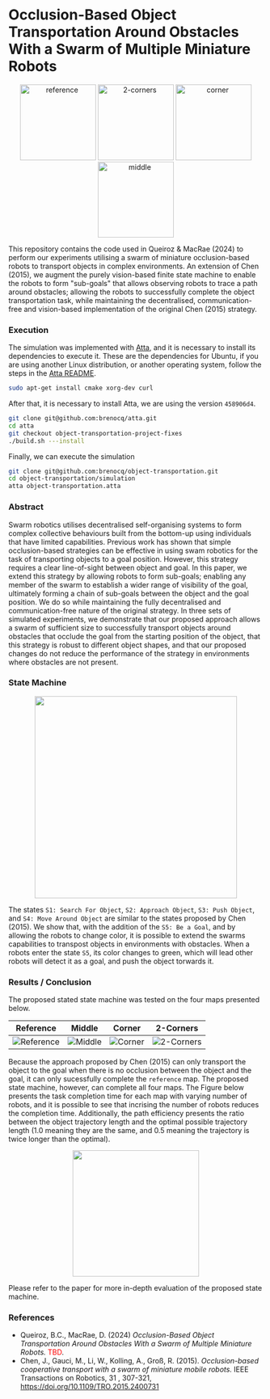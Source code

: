 # Occlusion-Based Object Transportation Around Obstacles With a Swarm of Multiple Miniature Robots
<p align="center">
    <img src="https://github.com/brenocq/object-transportation/assets/17342434/4cbb3ed4-8312-40ad-bd78-a8689183c28c" alt="reference" height="150"/>
    <img src="https://github.com/brenocq/object-transportation/assets/17342434/666ced7e-674a-41ea-b504-932712852404" alt="2-corners" height="150"/>
    <img src="https://github.com/brenocq/object-transportation/assets/17342434/ef436352-b0ef-49ca-817f-83aa66fb96ba" alt="corner" height="150"/>
    <img src="https://github.com/brenocq/object-transportation/assets/17342434/0e251481-4094-42f1-a914-2df768f6217b" alt="middle" height="150"/>
</p>

This repository contains the code used in Queiroz & MacRae (2024) to perform our experiments utilising a swarm of miniature occlusion-based robots to transport objects in complex environments. An extension of Chen (2015), we augment the purely vision-based finite state machine to enable the robots to form "sub-goals" that allows observing robots to trace a path around obstacles; allowing the robots to successfully complete the object transportation task, while maintaining the decentralised, communication-free and vision-based implementation of the original Chen (2015) strategy.

### Execution
The simulation was implemented with [Atta](https://github.com/brenocq/atta), and it is necessary to install its dependencies to execute it. These are the dependencies for Ubuntu, if you are using another Linux distribution, or another operating system, follow the steps in the [Atta README](https://github.com/brenocq/atta).

```bash
sudo apt-get install cmake xorg-dev curl
```

After that, it is necessary to install Atta, we are using the version `458906d4`.
```bash
git clone git@github.com:brenocq/atta.git
cd atta
git checkout object-transportation-project-fixes
./build.sh ---install
```

Finally, we can execute the simulation
```bash
git clone git@github.com:brenocq/object-transportation.git
cd object-transportation/simulation
atta object-transportation.atta
```

### Abstract
Swarm robotics utilises decentralised self-organising systems to form complex collective behaviours built from the bottom-up using individuals that have limited capabilities. Previous work has shown that simple occlusion-based strategies can be effective in using swam robotics for the task of transporting objects to a goal position. However, this strategy requires a clear line-of-sight between object and goal. In this paper, we extend this strategy by allowing robots to form sub-goals; enabling any member of the swarm to establish a wider range of visibility of the goal, ultimately forming a chain of sub-goals between the object and the goal position. We do so while maintaining the fully decentralised and communication-free nature of the original strategy. In three sets of simulated experiments, we demonstrate that our proposed approach allows a swarm of sufficient size to successfully transport objects around obstacles that occlude the goal from the starting position of the object, that this strategy is robust to different object shapes, and that our proposed changes do not reduce the performance of the strategy in environments where obstacles are not present.


### State Machine
<p align="center">
    <img src="https://github.com/brenocq/object-transportation/assets/17342434/5564f711-1fe5-4f17-8aae-505be9bc703e" height="400"/>
</p>

The states `S1: Search For Object`, `S2: Approach Object`, `S3: Push Object`, and `S4: Move Around Object` are similar to the states proposed by Chen (2015). We show that, with the addition of the `S5: Be a Goal`, and by allowing the robots to change color, it is possible to extend the swarms capabilities to transpost objects in environments with obstacles. When a robots enter the state `S5`, its color changes to green, which will lead other robots will detect it as a goal, and push the object torwards it.

### Results / Conclusion
The proposed stated state machine was tested on the four maps presented below.

| Reference | Middle | Corner | 2-Corners |
|-----------|--------|--------|-----------|
| ![Reference](https://github.com/brenocq/object-transportation/assets/17342434/b2b7a269-d5da-4f09-b5f4-5eead43f9d50) | ![Middle](https://github.com/brenocq/object-transportation/assets/17342434/ca71da3a-206c-432d-b932-8407d02d0b0c) | ![Corner](https://github.com/brenocq/object-transportation/assets/17342434/10f7087a-0ce8-4872-a604-6d47d6abea8c) | ![2-Corners](https://github.com/brenocq/object-transportation/assets/17342434/0a641696-6ad6-4a7e-afa4-1bcda4493c06) |

Because the approach proposed by Chen (2015) can only transport the object to the goal when there is no occlusion between the object and the goal, it can only sucessfully complete the `reference` map. The proposed state machine, however, can complete all four maps. The Figure below presents the task completion time for each map with varying number of robots, and it is possible to see that incrising the number of robots reduces the completion time. Additionally, the path efficiency presents the ratio between the object trajectory length and the optimal possible trajectory length (1.0 meaning they are the same, and 0.5 meaning the trajectory is twice longer than the optimal).

<p align="center">
    <img src="https://github.com/brenocq/object-transportation/assets/17342434/051aa958-90b3-4bcc-bd7a-29ef78d7711f" height="250"/>
</p>

Please refer to the paper for more in-depth evaluation of the proposed state machine.

### References
- Queiroz, B.C., MacRae, D. (2024) _Occlusion-Based Object Transportation Around Obstacles With a Swarm of Multiple Miniature Robots._
<span style="color:red">TBD</span>.
- Chen, J., Gauci, M., Li, W., Kolling, A., Groß, R. (2015). _Occlusion-based cooperative transport with a swarm of miniature mobile robots._ IEEE Transactions on Robotics, 31 , 307-321, https://doi.org/10.1109/TRO.2015.2400731


